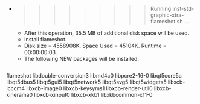 * >>>>>>>>> Running inst-std-graphic-xtra-flameshot.sh ...
  * After this operation, 35.5 MB of additional disk space will be used.
  * Install flameshot.
  * Disk size = 4558908K. Space Used = 45104K. Runtime = 00:00:00:03.
  * The following NEW packages will be installed:
  ```bash
flameshot libdouble-conversion3 libmd4c0 libpcre2-16-0 libqt5core5a
libqt5dbus5 libqt5gui5 libqt5network5 libqt5svg5 libqt5widgets5
libxcb-icccm4 libxcb-image0 libxcb-keysyms1 libxcb-render-util0 libxcb-xinerama0
libxcb-xinput0 libxcb-xkb1 libxkbcommon-x11-0
  ```
